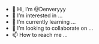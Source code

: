 - 👋 Hi, I’m @Denveryyy
- 👀 I’m interested in ...
- 🌱 I’m currently learning ...
- 💞️ I’m looking to collaborate on ...
- 📫 How to reach me ...

<!---
Denveryyy/Denveryyy is a ✨ special ✨ repository because its `README.md` (this file) appears on your GitHub profile.
You can click the Preview link to take a look at your changes.
--->
